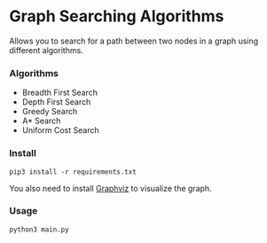 # Graph Searching Algorithms
Allows you to search for a path between two nodes in a graph using different algorithms.

### Algorithms
- Breadth First Search
- Depth First Search
- Greedy Search
- A* Search
- Uniform Cost Search

### Install
```shell
pip3 install -r requirements.txt
```
You also need to install [Graphviz](https://graphviz.org/download/) to visualize the graph.

### Usage
```shell
python3 main.py
```
